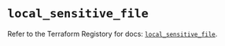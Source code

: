 # `local_sensitive_file`

Refer to the Terraform Registory for docs: [`local_sensitive_file`](https://www.terraform.io/docs/providers/local/r/sensitive_file).
